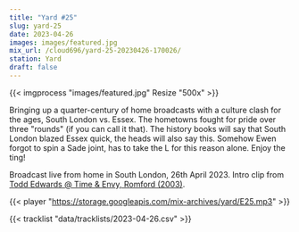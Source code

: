 ```yaml
---
title: "Yard #25"
slug: yard-25
date: 2023-04-26
images: images/featured.jpg
mix_url: /cloud696/yard-25-20230426-170026/
station: Yard
draft: false
---
```


{{< imgprocess "images/featured.jpg" Resize "500x" >}}

Bringing up a quarter-century of home broadcasts with a culture clash for the ages, South London vs. Essex. The hometowns fought for pride over three "rounds" (if you can call it that). The history books will say that South London blazed Essex quick, the heads will also say this. Somehow Ewen forgot to spin a Sade joint, has to take the L for this reason alone. Enjoy the ting! 

Broadcast live from home in South London, 26th April 2023. Intro clip from [Todd Edwards @ Time & Envy, Romford (2003)](https://youtu.be/1UxY5LonBIc).

{{< player "https://storage.googleapis.com/mix-archives/yard/E25.mp3" >}}

{{< tracklist "data/tracklists/2023-04-26.csv" >}}
